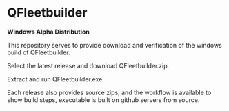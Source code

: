 # QFleetbuilder
**Windows Alpha Distribution**

This repository serves to provide download and verification of the windows build of QFleetbuilder.

Select the latest release and download QFleetbuilder.zip.

Extract and run QFleetbuilder.exe.

Each release also provides source zips, and the workflow is available to show build steps, executable is built on github servers from source.